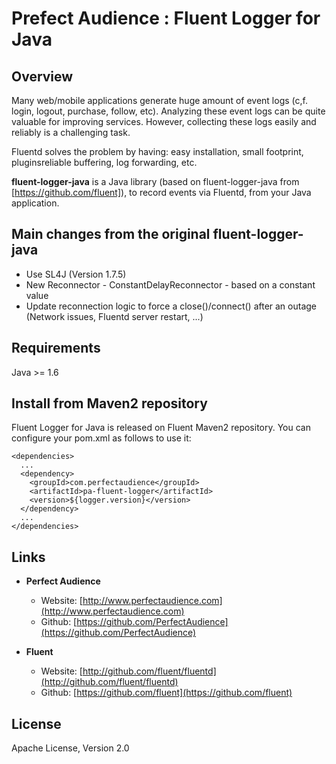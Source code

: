 # Prefect Audience : Fluent Logger for Java

## Overview

Many web/mobile applications generate huge amount of event logs (c,f. login, logout, purchase, follow, etc).  Analyzing these event logs can be quite valuable for improving services.  However, collecting these logs easily and reliably is a challenging task.

Fluentd solves the problem by having: easy installation, small footprint, pluginsreliable buffering, log forwarding, etc.

**fluent-logger-java** is a Java library (based on fluent-logger-java from [https://github.com/fluent]), to record events via Fluentd, from your Java application.


## Main changes from the original fluent-logger-java
  * Use SL4J (Version 1.7.5)
  * New Reconnector - ConstantDelayReconnector - based on a constant value
  * Update reconnection logic to force a close()/connect() after an outage (Network issues, Fluentd server restart, ...)

## Requirements

Java >= 1.6

## Install from Maven2 repository

Fluent Logger for Java is released on Fluent Maven2 repository.  You can configure your pom.xml as follows to use it:

    <dependencies>
      ...
      <dependency>
        <groupId>com.perfectaudience</groupId>
        <artifactId>pa-fluent-logger</artifactId>
        <version>${logger.version}</version>
      </dependency>
      ...
    </dependencies>

## Links
  * **Perfect Audience**  
    * Website: [http://www.perfectaudience.com](http://www.perfectaudience.com)  
    * Github: [https://github.com/PerfectAudience](https://github.com/PerfectAudience)  

  * **Fluent**  
    * Website: [http://github.com/fluent/fluentd](http://github.com/fluent/fluentd)  
    * Github: [https://github.com/fluent](https://github.com/fluent)  

## License

Apache License, Version 2.0
